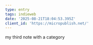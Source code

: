 ```yaml
---
type: entry
tags: indieweb
date: '2025-08-21T18:04:53.395Z'
client_id: 'https://micropublish.net/'
---
```

my third note with a category
